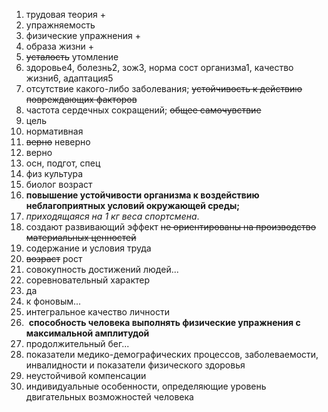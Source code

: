 1. трудовая теория +
2. упражняемость
3. физические упражнения +
4. образа жизни +
5. ~~усталость~~ утомление
6. здоровье4, болезнь2, зож3, норма сост организма1, качество жизни6, адаптация5
7. отсутствие какого-либо заболевания; ~~устойчивость к действию повреждающих факторов~~
8. частота сердечных сокращений; ~~общее самочувствие~~
9. цель
10. нормативная
11. ~~верно~~ неверно
12. верно
13. осн, подгот, спец
14. физ культура
15. биолог возраст
16. **повышение устойчивости организма к воздействию неблагоприятных условий окружающей среды;**
17. _приходящаяся на 1 кг веса спортсмена_.
18. создают развивающий эффект ~~не ориентированы на производство материальных ценностей~~
19. содержание и условия труда
20. ~~возраст~~ рост
21. совокупность достижений людей...
22. соревновательный характер
23. да
24. к фоновым...
25. интегральное качество личности
26.  **способность человека выполнять физические упражнения с максимальной амплитудой**
27. продолжительный бег...
28. показатели медико-демографических процессов, заболеваемости, инвалидности и показатели физического здоровья
29. неустойчивой компенсации
30. индивидуальные особенности, определяющие уровень двигательных возможностей человека